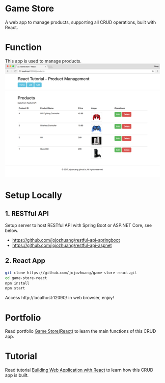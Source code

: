 # Game Store
A web app to manage products, supporting all CRUD operations, built with React.

# Function
This app is used to manage products.
![image](/public/assets/productlistafteredit2.png)

# Setup Locally
## 1. RESTful API
Setup server to host RESTful API with Spring Boot or ASP.NET Core, see below.
* https://github.com/jojozhuang/restful-api-springboot
* https://github.com/jojozhuang/restful-api-aspnet

## 2. React App
```bash
git clone https://github.com/jojozhuang/game-store-react.git
cd game-store-react
npm install
npm start
```
Access http://localhost:12090/ in web browser, enjoy!

# Portfolio
Read portfolio [Game Store(React)](http://jojozhuang.github.io/portfolio/game-store-react/) to learn the main functions of this CRUD app.

# Tutorial
Read tutorial [Building Web Application with React](http://jojozhuang.github.io/tutorial/react/building-web-application-with-react/) to learn how this CRUD app is built.
